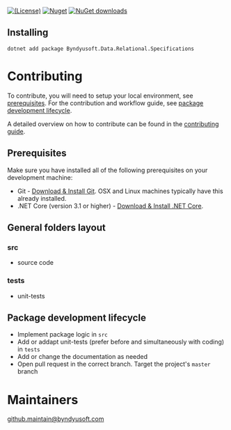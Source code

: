 [![(License)](https://img.shields.io/github/license/Byndyusoft/Byndyusoft.Data.Relational.Specifications.svg)](LICENSE.txt)
[![Nuget](http://img.shields.io/nuget/v/Byndyusoft.Data.Relational.Specifications.svg?maxAge=10800)](https://www.nuget.org/packages/Byndyusoft.Data.Relational.Specifications/) [![NuGet downloads](https://img.shields.io/nuget/dt/Byndyusoft.Data.Relational.Specifications.svg)](https://www.nuget.org/packages/Byndyusoft.Data.Relational.Specifications/) 


## Installing

```shell
dotnet add package Byndyusoft.Data.Relational.Specifications
```


# Contributing

To contribute, you will need to setup your local environment, see [prerequisites](#prerequisites). For the contribution and workflow guide, see [package development lifecycle](#package-development-lifecycle).

A detailed overview on how to contribute can be found in the [contributing guide](CONTRIBUTING.md).

## Prerequisites

Make sure you have installed all of the following prerequisites on your development machine:

- Git - [Download & Install Git](https://git-scm.com/downloads). OSX and Linux machines typically have this already installed.
- .NET Core (version 3.1 or higher) - [Download & Install .NET Core](https://dotnet.microsoft.com/download/dotnet/3.1).

## General folders layout

### src
- source code

### tests

- unit-tests

## Package development lifecycle

- Implement package logic in `src`
- Add or addapt unit-tests (prefer before and simultaneously with coding) in `tests`
- Add or change the documentation as needed
- Open pull request in the correct branch. Target the project's `master` branch

# Maintainers

[github.maintain@byndyusoft.com](mailto:github.maintain@byndyusoft.com)
